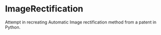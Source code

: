 # ImageRectification
Attempt in recreating Automatic Image rectification method from a patent in Python.
